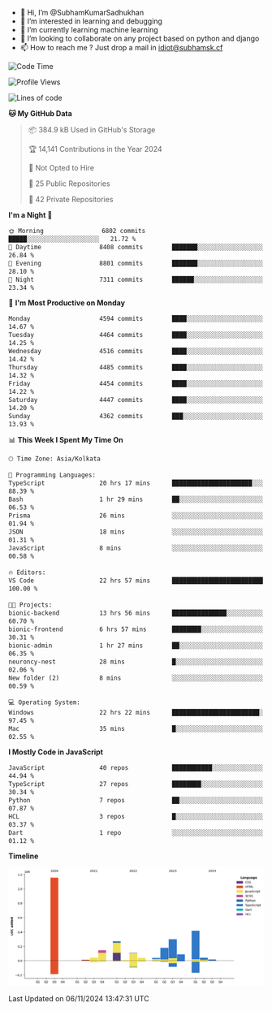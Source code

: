 - 👋 Hi, I’m @SubhamKumarSadhukhan
- 👀 I’m interested in learning and debugging
- 🌱 I’m currently learning machine learning
- 💞️ I’m looking to collaborate on any project based on python and django
- 📫 How to reach me ?
      Just drop a mail in idiot@subhamsk.cf

<!---
SubhamKumarSadhukhan/SubhamKumarSadhukhan is a ✨ special ✨ repository because its `README.md` (this file) appears on your GitHub profile.
You can click the Preview link to take a look at your changes.
--->


<!--START_SECTION:waka-->
![Code Time](http://img.shields.io/badge/Code%20Time-2%2C605%20hrs%209%20mins-blue)

![Profile Views](http://img.shields.io/badge/Profile%20Views-2-blue)

![Lines of code](https://img.shields.io/badge/From%20Hello%20World%20I%27ve%20Written-2.8%20million%20lines%20of%20code-blue)

**🐱 My GitHub Data** 

> 📦 384.9 kB Used in GitHub's Storage 
 > 
> 🏆 14,141 Contributions in the Year 2024
 > 
> 🚫 Not Opted to Hire
 > 
> 📜 25 Public Repositories 
 > 
> 🔑 42 Private Repositories 
 > 
**I'm a Night 🦉** 

```text
🌞 Morning                6802 commits        █████░░░░░░░░░░░░░░░░░░░░   21.72 % 
🌆 Daytime                8408 commits        ███████░░░░░░░░░░░░░░░░░░   26.84 % 
🌃 Evening                8801 commits        ███████░░░░░░░░░░░░░░░░░░   28.10 % 
🌙 Night                  7311 commits        ██████░░░░░░░░░░░░░░░░░░░   23.34 % 
```
📅 **I'm Most Productive on Monday** 

```text
Monday                   4594 commits        ████░░░░░░░░░░░░░░░░░░░░░   14.67 % 
Tuesday                  4464 commits        ████░░░░░░░░░░░░░░░░░░░░░   14.25 % 
Wednesday                4516 commits        ████░░░░░░░░░░░░░░░░░░░░░   14.42 % 
Thursday                 4485 commits        ████░░░░░░░░░░░░░░░░░░░░░   14.32 % 
Friday                   4454 commits        ████░░░░░░░░░░░░░░░░░░░░░   14.22 % 
Saturday                 4447 commits        ████░░░░░░░░░░░░░░░░░░░░░   14.20 % 
Sunday                   4362 commits        ███░░░░░░░░░░░░░░░░░░░░░░   13.93 % 
```


📊 **This Week I Spent My Time On** 

```text
🕑︎ Time Zone: Asia/Kolkata

💬 Programming Languages: 
TypeScript               20 hrs 17 mins      ██████████████████████░░░   88.39 % 
Bash                     1 hr 29 mins        ██░░░░░░░░░░░░░░░░░░░░░░░   06.53 % 
Prisma                   26 mins             ░░░░░░░░░░░░░░░░░░░░░░░░░   01.94 % 
JSON                     18 mins             ░░░░░░░░░░░░░░░░░░░░░░░░░   01.31 % 
JavaScript               8 mins              ░░░░░░░░░░░░░░░░░░░░░░░░░   00.58 % 

🔥 Editors: 
VS Code                  22 hrs 57 mins      █████████████████████████   100.00 % 

🐱‍💻 Projects: 
bionic-backend           13 hrs 56 mins      ███████████████░░░░░░░░░░   60.70 % 
bionic-frontend          6 hrs 57 mins       ████████░░░░░░░░░░░░░░░░░   30.31 % 
bionic-admin             1 hr 27 mins        ██░░░░░░░░░░░░░░░░░░░░░░░   06.35 % 
neuroncy-nest            28 mins             █░░░░░░░░░░░░░░░░░░░░░░░░   02.06 % 
New folder (2)           8 mins              ░░░░░░░░░░░░░░░░░░░░░░░░░   00.59 % 

💻 Operating System: 
Windows                  22 hrs 22 mins      ████████████████████████░   97.45 % 
Mac                      35 mins             █░░░░░░░░░░░░░░░░░░░░░░░░   02.55 % 
```

**I Mostly Code in JavaScript** 

```text
JavaScript               40 repos            ███████████░░░░░░░░░░░░░░   44.94 % 
TypeScript               27 repos            ████████░░░░░░░░░░░░░░░░░   30.34 % 
Python                   7 repos             ██░░░░░░░░░░░░░░░░░░░░░░░   07.87 % 
HCL                      3 repos             █░░░░░░░░░░░░░░░░░░░░░░░░   03.37 % 
Dart                     1 repo              ░░░░░░░░░░░░░░░░░░░░░░░░░   01.12 % 
```



**Timeline**

![Lines of Code chart](https://raw.githubusercontent.com/SubhamKumarSadhukhan/SubhamKumarSadhukhan/main/assets/bar_graph.png)


 Last Updated on 06/11/2024 13:47:31 UTC
<!--END_SECTION:waka-->
